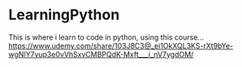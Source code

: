 # LearningPython

This is where i learn to code in python, using this course... https://www.udemy.com/share/103J8C3@_ei1OkXQL3KS-rXt9bYe-wgNlY7vup3e0vVhSxvCMBPQdK-Mxft___i_nV7ygdOM/